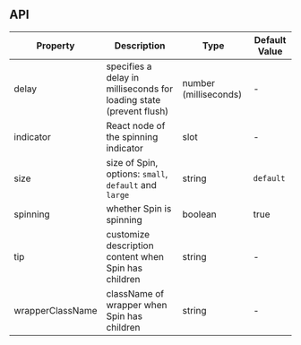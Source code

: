 
## API

| Property | Description | Type | Default Value |
| -------- | ----------- | ---- | ------------- |
| delay | specifies a delay in milliseconds for loading state (prevent flush) | number (milliseconds) | - |
| indicator | React node of the spinning indicator | slot | - |
| size | size of Spin, options: `small`, `default` and `large` | string | `default` |
| spinning | whether Spin is spinning | boolean | true |
| tip | customize description content when Spin has children | string | - |
| wrapperClassName | className of wrapper when Spin has children | string | - |
